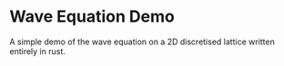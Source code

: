 # Wave Equation Demo

A simple demo of the wave equation on a 2D discretised lattice written entirely in rust.
